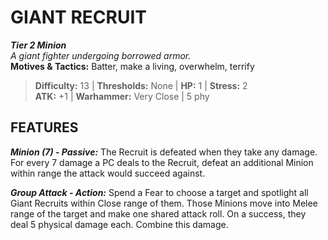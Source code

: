 ﻿# GIANT RECRUIT

***Tier 2 Minion***  
*A giant fighter undergoing borrowed armor.*  
**Motives & Tactics:** Batter, make a living, overwhelm, terrify

> **Difficulty:** 13 | **Thresholds:** None | **HP:** 1 | **Stress:** 2  
> **ATK:** +1 | **Warhammer:** Very Close | 5 phy  

## FEATURES

***Minion (7) - Passive:*** The Recruit is defeated when they take any damage. For every 7 damage a PC deals to the Recruit, defeat an additional Minion within range the attack would succeed against.

***Group Attack - Action:*** Spend a Fear to choose a target and spotlight all Giant Recruits within Close range of them. Those Minions move into Melee range of the target and make one shared attack roll. On a success, they deal 5 physical damage each. Combine this damage.
